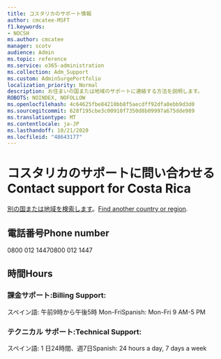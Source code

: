 ```yaml
---
title: コスタリカのサポート情報
author: cmcatee-MSFT
f1.keywords:
- NOCSH
ms.author: cmcatee
manager: scotv
audience: Admin
ms.topic: reference
ms.service: o365-administration
ms.collection: Adm_Support
ms.custom: AdminSurgePortfolio
localization_priority: Normal
description: お住まいの国または地域のサポートに連絡する方法を説明します。
ROBOTS: NOINDEX, NOFOLLOW
ms.openlocfilehash: 4c64625fbe84210bb8f5aecdff92dfa0ebb9d3d0
ms.sourcegitcommit: 628f195cbe3c00910f7350d8b09997a675dde989
ms.translationtype: MT
ms.contentlocale: ja-JP
ms.lasthandoff: 10/21/2020
ms.locfileid: "48643177"
---
```

# <a name="contact-support-for-costa-rica"></a><span data-ttu-id="96a14-103">コスタリカのサポートに問い合わせる</span><span class="sxs-lookup"><span data-stu-id="96a14-103">Contact support for Costa Rica</span></span>

<span data-ttu-id="96a14-104">[別の国または地域を検索します](../contact-support-for-business-products.md)。</span><span class="sxs-lookup"><span data-stu-id="96a14-104">[Find another country or region](../contact-support-for-business-products.md).</span></span>

## <a name="phone-number"></a><span data-ttu-id="96a14-105">電話番号</span><span class="sxs-lookup"><span data-stu-id="96a14-105">Phone number</span></span>
<span data-ttu-id="96a14-106">0800 012 1447</span><span class="sxs-lookup"><span data-stu-id="96a14-106">0800 012 1447</span></span>

## <a name="hours"></a><span data-ttu-id="96a14-107">時間</span><span class="sxs-lookup"><span data-stu-id="96a14-107">Hours</span></span>
### <a name="billing-support"></a><span data-ttu-id="96a14-108">課金サポート:</span><span class="sxs-lookup"><span data-stu-id="96a14-108">Billing Support:</span></span>

<span data-ttu-id="96a14-109">スペイン語: 午前9時から午後5時 Mon-Fri</span><span class="sxs-lookup"><span data-stu-id="96a14-109">Spanish: Mon-Fri 9 AM-5 PM</span></span>

### <a name="technical-support"></a><span data-ttu-id="96a14-110">テクニカル サポート:</span><span class="sxs-lookup"><span data-stu-id="96a14-110">Technical Support:</span></span>

<span data-ttu-id="96a14-111">スペイン語: 1 日24時間、週7日</span><span class="sxs-lookup"><span data-stu-id="96a14-111">Spanish: 24 hours a day, 7 days a week</span></span>
